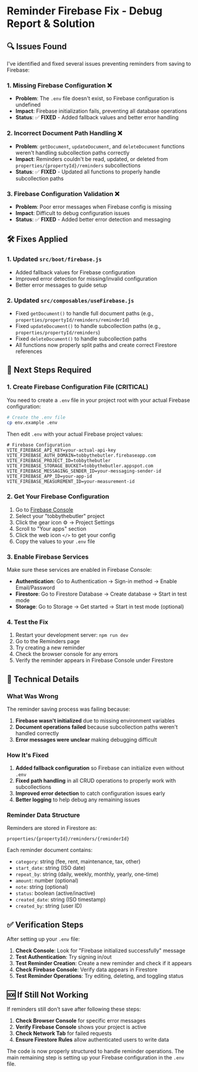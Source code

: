 # Reminder Firebase Fix - Debug Report & Solution

## 🔍 Issues Found

I've identified and fixed several issues preventing reminders from saving to Firebase:

### 1. **Missing Firebase Configuration** ❌

- **Problem**: The `.env` file doesn't exist, so Firebase configuration is undefined
- **Impact**: Firebase initialization fails, preventing all database operations
- **Status**: ✅ **FIXED** - Added fallback values and better error handling

### 2. **Incorrect Document Path Handling** ❌

- **Problem**: `getDocument`, `updateDocument`, and `deleteDocument` functions weren't handling subcollection paths correctly
- **Impact**: Reminders couldn't be read, updated, or deleted from `properties/{propertyId}/reminders` subcollections
- **Status**: ✅ **FIXED** - Updated all functions to properly handle subcollection paths

### 3. **Firebase Configuration Validation** ❌

- **Problem**: Poor error messages when Firebase config is missing
- **Impact**: Difficult to debug configuration issues
- **Status**: ✅ **FIXED** - Added better error detection and messaging

## 🛠️ Fixes Applied

### 1. Updated `src/boot/firebase.js`

- Added fallback values for Firebase configuration
- Improved error detection for missing/invalid configuration
- Better error messages to guide setup

### 2. Updated `src/composables/useFirebase.js`

- Fixed `getDocument()` to handle full document paths (e.g., `properties/propertyId/reminders/reminderId`)
- Fixed `updateDocument()` to handle subcollection paths (e.g., `properties/propertyId/reminders`)
- Fixed `deleteDocument()` to handle subcollection paths
- All functions now properly split paths and create correct Firestore references

## 🚀 Next Steps Required

### 1. **Create Firebase Configuration File** (CRITICAL)

You need to create a `.env` file in your project root with your actual Firebase configuration:

```bash
# Create the .env file
cp env.example .env
```

Then edit `.env` with your actual Firebase project values:

```env
# Firebase Configuration
VITE_FIREBASE_API_KEY=your-actual-api-key
VITE_FIREBASE_AUTH_DOMAIN=tobbythebutler.firebaseapp.com
VITE_FIREBASE_PROJECT_ID=tobbythebutler
VITE_FIREBASE_STORAGE_BUCKET=tobbythebutler.appspot.com
VITE_FIREBASE_MESSAGING_SENDER_ID=your-messaging-sender-id
VITE_FIREBASE_APP_ID=your-app-id
VITE_FIREBASE_MEASUREMENT_ID=your-measurement-id
```

### 2. **Get Your Firebase Configuration**

1. Go to [Firebase Console](https://console.firebase.google.com/)
2. Select your "tobbythebutler" project
3. Click the gear icon ⚙️ → Project Settings
4. Scroll to "Your apps" section
5. Click the web icon `</>` to get your config
6. Copy the values to your `.env` file

### 3. **Enable Firebase Services**

Make sure these services are enabled in Firebase Console:

- **Authentication**: Go to Authentication → Sign-in method → Enable Email/Password
- **Firestore**: Go to Firestore Database → Create database → Start in test mode
- **Storage**: Go to Storage → Get started → Start in test mode (optional)

### 4. **Test the Fix**

1. Restart your development server: `npm run dev`
2. Go to the Reminders page
3. Try creating a new reminder
4. Check the browser console for any errors
5. Verify the reminder appears in Firebase Console under Firestore

## 🔧 Technical Details

### What Was Wrong

The reminder saving process was failing because:

1. **Firebase wasn't initialized** due to missing environment variables
2. **Document operations failed** because subcollection paths weren't handled correctly
3. **Error messages were unclear** making debugging difficult

### How It's Fixed

1. **Added fallback configuration** so Firebase can initialize even without `.env`
2. **Fixed path handling** in all CRUD operations to properly work with subcollections
3. **Improved error detection** to catch configuration issues early
4. **Better logging** to help debug any remaining issues

### Reminder Data Structure

Reminders are stored in Firestore as:

```
properties/{propertyId}/reminders/{reminderId}
```

Each reminder document contains:

- `category`: string (fee, rent, maintenance, tax, other)
- `start_date`: string (ISO date)
- `repeat_by`: string (daily, weekly, monthly, yearly, one-time)
- `amount`: number (optional)
- `note`: string (optional)
- `status`: boolean (active/inactive)
- `created_date`: string (ISO timestamp)
- `created_by`: string (user ID)

## ✅ Verification Steps

After setting up your `.env` file:

1. **Check Console**: Look for "Firebase initialized successfully" message
2. **Test Authentication**: Try signing in/out
3. **Test Reminder Creation**: Create a new reminder and check if it appears
4. **Check Firebase Console**: Verify data appears in Firestore
5. **Test Reminder Operations**: Try editing, deleting, and toggling status

## 🆘 If Still Not Working

If reminders still don't save after following these steps:

1. **Check Browser Console** for specific error messages
2. **Verify Firebase Console** shows your project is active
3. **Check Network Tab** for failed requests
4. **Ensure Firestore Rules** allow authenticated users to write data

The code is now properly structured to handle reminder operations. The main remaining step is setting up your Firebase configuration in the `.env` file.
